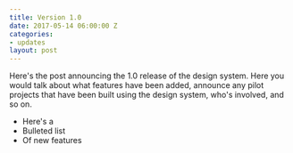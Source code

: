 ```yaml
---
title: Version 1.0
date: 2017-05-14 06:00:00 Z
categories:
- updates
layout: post
---
```


Here's the post announcing the 1.0 release of the design system. Here you would talk about what features have been added, announce any pilot projects that have been built using the design system, who's involved, and so on.

- Here's a
- Bulleted list
- Of new features

